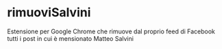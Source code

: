 # rimuoviSalvini
Estensione per Google Chrome che rimuove dal proprio feed di Facebook tutti i post in cui è mensionato Matteo Salvini
